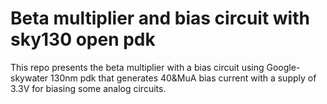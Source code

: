 # Beta multiplier and bias circuit with sky130 open pdk
This repo presents the beta multiplier with a bias circuit using Google-skywater 130nm pdk that generates 40&MuA bias current with a supply of 3.3V for biasing some analog circuits. 
